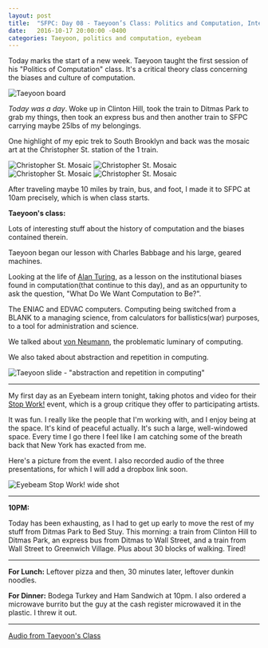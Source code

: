 ```yaml
---
layout: post
title:  "SFPC: Day 08 - Taeyoon’s Class: Politics and Computation, Interning @ Eyebeam - “Stop Work!”"
date:   2016-10-17 20:00:00 -0400
categories: Taeyoon, politics and computation, eyebeam
---
```


Today marks the start of a new week. Taeyoon taught the first session of his "Politics of Computation" class. It's a critical theory class concerning the biases and culture of computation.

![Taeyoon board](/images/IMG_4409.JPG)

*Today was a day*. Woke up in Clinton Hill, took the train to Ditmas Park to grab my things, then took an express bus and then another train to SFPC carrying maybe 25lbs of my belongings.

One highlight of my epic trek to South Brooklyn and back was the mosaic art at the Christopher St. station of the 1 train.

![Christopher St. Mosaic](/images/IMG_4401.JPG)
![Christopher St. Mosaic](/images/IMG_4393.JPG)
![Christopher St. Mosaic](/images/IMG_4389.JPG)
![Christopher St. Mosaic](/images/IMG_4397.JPG)

After traveling maybe 10 miles by train, bus, and foot, I made it to SFPC at 10am precisely, which is when class starts.

**Taeyoon's class:**

Lots of interesting stuff about the history of computation and the biases contained therein.

Taeyoon began our lesson with Charles Babbage and his large, geared machines.

Looking at the life of [Alan Turing](https://en.wikipedia.org/wiki/Alan_turing), as a lesson on the institutional biases found in computation(that continue to this day), and as an oppurtunity to ask the question, "What Do We Want Computation to Be?".

The ENIAC and EDVAC computers. Computing being switched from a BLANK to a managing science, from calculators for ballistics(war) purposes, to a tool for administration and science.

We talked about [von Neumann](https://en.wikipedia.org/wiki/John_von_Neumann), the problematic luminary of computing.

We also taked about abstraction and repetition in computing.

![Taeyoon slide - "abstraction and repetition in computing"](/images/levelsOfAb.jpg)

-----

My first day as an Eyebeam intern tonight, taking photos and video for their [Stop Work!](http://eyebeam.org/events/stop-work-1/) event, which is a group critique they offer to participating artists.

It was fun. I really like the people that I'm working with, and I enjoy being at the space. It's kind of peaceful actually. It's such a large, well-windowed space. Every time I go there I feel like I am catching some of the breath back that New York has exacted from me.

Here's a picture from the event. I also recorded audio of the three presentations, for which I will add a dropbox link soon.

![Eyebeam Stop Work! wide shot](/images/IMG_4419.JPG)

-----

**10PM:**

Today has been exhausting, as I had to get up early to move the rest of my stuff from Ditmas Park to Bed Stuy. This morning: a train from Clinton Hill to Ditmas Park, an express bus from Ditmas to Wall Street, and a train from Wall Street to Greenwich Village. Plus about 30 blocks of walking. Tired!

-----

**For Lunch:** Leftover pizza and then, 30 minutes later, leftover dunkin noodles.

**For Dinner:** Bodega Turkey and Ham Sandwich at 10pm. I also ordered a microwave burrito but the guy at the cash register microwaved it in the plastic. I threw it out.

-----

[Audio from Taeyoon's Class](https://www.dropbox.com/s/7eu1i3qm684fdwa/10172016%20-%20Taeyoon%20Class%20What%20Is%20Poetic%20Computation.m4a?dl=0)
